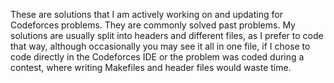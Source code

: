 These are solutions that I am actively working on and updating for Codeforces problems. They are commonly solved past problems. My solutions are usually split into headers and different files, as I prefer to code that way, although occasionally you may see it all in one file, if I chose to code directly in the Codeforces IDE or the problem was coded during a contest, where writing Makefiles and header files would waste time.
